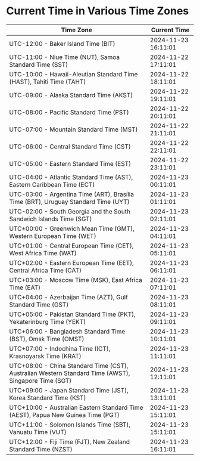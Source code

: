 # Current Time in Various Time Zones

| Time Zone | Current Time |
|-----------|--------------|
| UTC-12:00 - Baker Island Time (BIT) | 2024-11-23 16:11:01 |
| UTC-11:00 - Niue Time (NUT), Samoa Standard Time (SST) | 2024-11-22 17:11:01 |
| UTC-10:00 - Hawaii-Aleutian Standard Time (HAST), Tahiti Time (TAHT) | 2024-11-22 18:11:01 |
| UTC-09:00 - Alaska Standard Time (AKST) | 2024-11-22 19:11:01 |
| UTC-08:00 - Pacific Standard Time (PST) | 2024-11-22 20:11:01 |
| UTC-07:00 - Mountain Standard Time (MST) | 2024-11-22 21:11:01 |
| UTC-06:00 - Central Standard Time (CST) | 2024-11-22 22:11:01 |
| UTC-05:00 - Eastern Standard Time (EST) | 2024-11-22 23:11:01 |
| UTC-04:00 - Atlantic Standard Time (AST), Eastern Caribbean Time (ECT) | 2024-11-23 00:11:01 |
| UTC-03:00 - Argentina Time (ART), Brasília Time (BRT), Uruguay Standard Time (UYT) | 2024-11-23 01:11:01 |
| UTC-02:00 - South Georgia and the South Sandwich Islands Time (SGT) | 2024-11-23 02:11:01 |
| UTC±00:00 - Greenwich Mean Time (GMT), Western European Time (WET) | 2024-11-23 04:11:01 |
| UTC+01:00 - Central European Time (CET), West Africa Time (WAT) | 2024-11-23 05:11:01 |
| UTC+02:00 - Eastern European Time (EET), Central Africa Time (CAT) | 2024-11-23 06:11:01 |
| UTC+03:00 - Moscow Time (MSK), East Africa Time (EAT) | 2024-11-23 07:11:01 |
| UTC+04:00 - Azerbaijan Time (AZT), Gulf Standard Time (GST) | 2024-11-23 08:11:01 |
| UTC+05:00 - Pakistan Standard Time (PKT), Yekaterinburg Time (YEKT) | 2024-11-23 09:11:01 |
| UTC+06:00 - Bangladesh Standard Time (BST), Omsk Time (OMST) | 2024-11-23 10:11:01 |
| UTC+07:00 - Indochina Time (ICT), Krasnoyarsk Time (KRAT) | 2024-11-23 11:11:01 |
| UTC+08:00 - China Standard Time (CST), Australian Western Standard Time (AWST), Singapore Time (SGT) | 2024-11-23 12:11:01 |
| UTC+09:00 - Japan Standard Time (JST), Korea Standard Time (KST) | 2024-11-23 13:11:01 |
| UTC+10:00 - Australian Eastern Standard Time (AEST), Papua New Guinea Time (PGT) | 2024-11-23 15:11:01 |
| UTC+11:00 - Solomon Islands Time (SBT), Vanuatu Time (VUT) | 2024-11-23 15:11:01 |
| UTC+12:00 - Fiji Time (FJT), New Zealand Standard Time (NZST) | 2024-11-23 16:11:01 |
